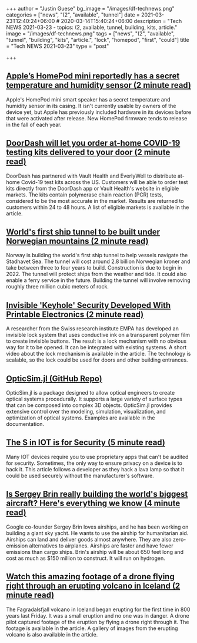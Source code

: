 +++
author = "Justin Guese"
bg_image = "/images/df-technews.png"
categories = ["news", "(2", "available", "tunnel"]
date = 2021-03-23T12:40:24+06:00 # 2020-03-14T15:40:24+06:00
description = "Tech NEWS 2021-03-23 - topics: (2, available, tunnel, building, kits, article."
image = "/images/df-technews.png"
tags = ["news", "(2", "available", "tunnel", "building", "kits", "article.", "lock", "homepod", "first", "could"]
title = "Tech NEWS 2021-03-23"
type = "post"

+++

## [Apple’s HomePod mini reportedly has a secret temperature and humidity sensor (2 minute read)](https://www.theverge.com/2021/3/22/22344279/apple-homepod-mini-temperature-humidity-sensor-secret)

Apple's HomePod mini smart speaker has a secret temperature and humidity sensor in its casing. It isn't currently usable by owners of the device yet, but Apple has previously included hardware in its devices before that were activated after release. New HomePod firmware tends to release in the fall of each year.

## [DoorDash will let you order at-home COVID-19 testing kits delivered to your door (2 minute read)](https://www.theverge.com/2021/3/22/22340706/doordash-covid-home-testing-kits-delivery-vault-health-everlywell)

DoorDash has partnered with Vault Health and EverlyWell to distribute at-home Covid-19 test kits across the US. Customers will be able to order test kits directly from the DoorDash app or Vault Health's website in eligible markets. The kits contain polymerase chain reaction (PCR) tests, considered to be the most accurate in the market. Results are returned to customers within 24 to 48 hours. A list of eligible markets is available in the article.

## [World's first ship tunnel to be built under Norwegian mountains (2 minute read)](https://edition.cnn.com/travel/article/norway-ship-tunnel/index.html)

Norway is building the world's first ship tunnel to help vessels navigate the Stadhavet Sea. The tunnel will cost around 2.8 billion Norwegian kroner and take between three to four years to build. Construction is due to begin in 2022. The tunnel will protect ships from the weather and tide. It could also enable a ferry service in the future. Building the tunnel will involve removing roughly three million cubic meters of rock.

## [Invisible 'Keyhole' Security Developed With Printable Electronics (2 minute read)](https://interestingengineering.com/invisible-keyhole-security-developed-with-printable-electronics)

A researcher from the Swiss research institute EMPA has developed an invisible lock system that uses conductive ink on a transparent polymer film to create invisible buttons. The result is a lock mechanism with no obvious way for it to be opened. It can be integrated with existing systems. A short video about the lock mechanism is available in the article. The technology is scalable, so the lock could be used for doors and other building entrances.

## [OpticSim.jl (GitHub Repo)](https://github.com/microsoft/OpticSim.jl)

OpticSim.jl is a package designed to allow optical engineers to create optical systems procedurally. It supports a large variety of surface types that can be composed into complex 3D objects. OpticSim.jl provides extensive control over the modeling, simulation, visualization, and optimization of optical systems. Examples are available in the documentation.

## [The S in IOT is for Security (5 minute read)](https://puri.sm/posts/the-s-in-iot-is-for-security/)

Many IOT devices require you to use proprietary apps that can't be audited for security. Sometimes, the only way to ensure privacy on a device is to hack it. This article follows a developer as they hack a lava lamp so that it could be used securely without the manufacturer's software.

## [Is Sergey Brin really building the world's biggest aircraft? Here's everything we know (4 minute read)](https://www.sfgate.com/travel/article/Sergey-Brin-Google-airship-blimp-zeppelin-LTA-16030652.php)

Google co-founder Sergey Brin loves airships, and he has been working on building a giant sky yacht. He wants to use the airship for humanitarian aid. Airships can land and deliver goods almost anywhere. They are also zero-emission alternatives to airplanes. Airships are faster and have fewer emissions than cargo ships. Brin's airship will be about 650 feet long and cost as much as $150 million to construct. It will run on hydrogen.

## [Watch this amazing footage of a drone flying right through an erupting volcano in Iceland (2 minute read)](https://www.theverge.com/tldr/2021/3/22/22344113/iceland-volcano-eruption-drone-footage-fagradalsfjall)

The Fagradalsfjall volcano in Iceland began erupting for the first time in 800 years last Friday. It was a small eruption and no one was in danger. A drone pilot captured footage of the eruption by flying a drone right through it. The footage is available in the article. A gallery of images from the erupting volcano is also available in the article.

